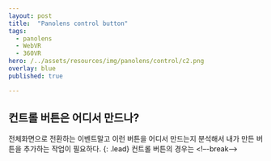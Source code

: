 ```yaml
---
layout: post
title:  "Panolens control button"
tags:
  - panolens
  - WebVR
  - 360VR
hero: /../assets/resources/img/panolens/control/c2.png
overlay: blue
published: true

---
```

## 컨트롤 버튼은 어디서 만드나?
전체화면으로 전환하는 이벤트말고 이런 버튼을 어디서 만드는지 분석해서 내가 만든 버튼을 추가하는 작업이 필요하다.
{: .lead}
컨트롤 버튼의 경우는 
<!–-break-–>
